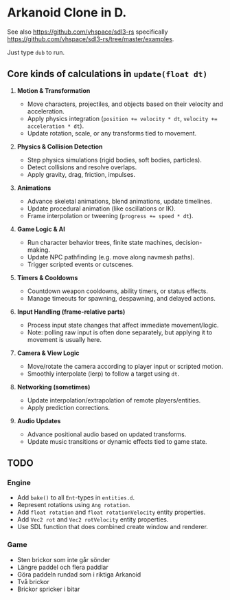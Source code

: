 # Arkanoid Clone in D.

See also https://github.com/vhspace/sdl3-rs specifically
https://github.com/vhspace/sdl3-rs/tree/master/examples.

Just type `dub` to run.

## Core kinds of calculations in `update(float dt)`

1. **Motion & Transformation**
   - Move characters, projectiles, and objects based on their velocity
	 and acceleration.
   - Apply physics integration (`position += velocity * dt`, `velocity += acceleration * dt`).
   - Update rotation, scale, or any transforms tied to movement.

2. **Physics & Collision Detection**
   - Step physics simulations (rigid bodies, soft bodies, particles).
   - Detect collisions and resolve overlaps.
   - Apply gravity, drag, friction, impulses.

3. **Animations**
   - Advance skeletal animations, blend animations, update timelines.
   - Update procedural animation (like oscillations or IK).
   - Frame interpolation or tweening (`progress += speed * dt`).

4. **Game Logic & AI**
   - Run character behavior trees, finite state machines,
	 decision-making.
   - Update NPC pathfinding (e.g. move along navmesh paths).
   - Trigger scripted events or cutscenes.

5. **Timers & Cooldowns**
   - Countdown weapon cooldowns, ability timers, or status effects.
   - Manage timeouts for spawning, despawning, and delayed actions.

6. **Input Handling (frame-relative parts)**
   - Process input state changes that affect immediate movement/logic.
   - Note: polling raw input is often done separately, but applying it
	 to movement is usually here.

7. **Camera & View Logic**
   - Move/rotate the camera according to player input or scripted
	 motion.
   - Smoothly interpolate (lerp) to follow a target using `dt`.

8. **Networking (sometimes)**
   - Update interpolation/extrapolation of remote players/entities.
   - Apply prediction corrections.

9. **Audio Updates**
   - Advance positional audio based on updated transforms.
   - Update music transitions or dynamic effects tied to game state.

## TODO

### Engine
- Add `bake()` to all `Ent`-types in `entities.d`.
- Represent rotations using `Ang rotation`.
- Add `float rotation` and `float rotationVelocity` entity properties.
- Add `Vec2 rot` and `Vec2 rotVelocity` entity properties.
- Use SDL function that does combined create window and renderer.

### Game
+ Sten brickor som inte går sönder
+ Längre paddel och flera paddlar
+ Göra paddeln rundad som i riktiga Arkanoid
+ Två brickor
+ Brickor spricker i bitar

<!-- Local Variables: -->
<!-- gptel-model: grok-beta -->
<!-- gptel--backend-name: "xAI" -->
<!-- gptel--bounds: nil -->
<!-- End: -->
